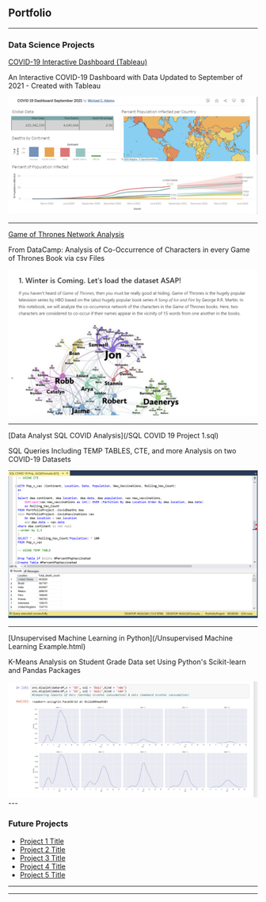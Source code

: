 ## Portfolio

---

### Data Science Projects 

[COVID-19 Interactive Dashboard (Tableau)](/Projects/Tableau/index.html)

An Interactive COVID-19 Dashboard with Data Updated to September of 2021 - Created with Tableau

<img src="images/COVID 19 Tableau Dashboard.PNG?raw=true"/>

---
[Game of Thrones Network Analysis](/GoT_Network_Analysis_DataCamp.html)

From DataCamp: Analysis of Co-Occurrence of Characters in every Game of Thrones Book via csv Files

<img src="GoT_Network_Analysis.PNG?raw=true"/>

---

[Data Analyst SQL COVID Analysis](/SQL COVID 19 Project 1.sql)

SQL Queries Including TEMP TABLES, CTE, and more Analysis on two COVID-19 Datasets 

<img src="images/SQL COVID 19 Screenshot 1.PNG?raw=true"/>

---

[Unsupervised Machine Learning in Python](/Unsupervised Machine Learning Example.html)

K-Means Analysis on Student Grade Data set Using Python's Scikit-learn and Pandas Packages

<img src="images/Machine Learning Distributions PNG.PNG?raw=true"/>
---


### Future Projects

- [Project 1 Title](http://example.com/)
- [Project 2 Title](http://example.com/)
- [Project 3 Title](http://example.com/)
- [Project 4 Title](http://example.com/)
- [Project 5 Title](http://example.com/)

---




---

<!-- Remove above link if you don't want to attibute -->
